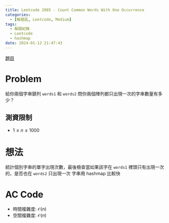 ```yaml
---
title: Leetcode 2085 - Count Common Words With One Occurrence
categories:
  - [解題區, Leetcode, Medium]
tags:
  - 解題紀錄
  - Leetcode
  - hashmap
date: 2024-01-12 21:47:43
---
```


[題目](https://leetcode.com/problems/count-common-words-with-one-occurrence)

# Problem

給你兩個字串鎮列 `words1` 和 `words2` 問你兩個陣列都只出現一次的字串數量有多少？

## 測資限制

- $1 \le n \le 1000$

# 想法

統計個別字串的單字出現次數，最後檢查當如果該字在 `words1` 裡頭只有出現一次的，是否也在 `words2` 只出現一次
字串用 hashmap 比較快

# AC Code

<script src="https://emgithub.com/embed-v2.js?target=https%3A%2F%2Fgithub.com%2Froy4801%2Fsolved_problems%2Fblob%2Fmaster%2Fleetcode%2F2085.cpp%23L18-L37&style=github&type=code&showBorder=on&showLineNumbers=on&showFileMeta=on&showFullPath=on&showCopy=on"></script>

- 時間複雜度: $\mathcal{O}(n)$
- 空間複雜度: $\mathcal{O}(n)$

<!-- # 賞析


# 心得 -->

